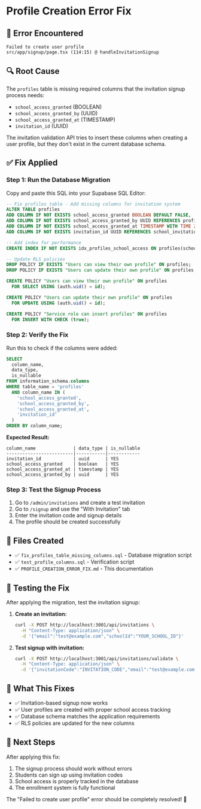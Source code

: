 # Profile Creation Error Fix

## 🚨 **Error Encountered**

```
Failed to create user profile
src/app/signup/page.tsx (114:15) @ handleInvitationSignup
```

## 🔍 **Root Cause**

The `profiles` table is missing required columns that the invitation signup process needs:

- `school_access_granted` (BOOLEAN)
- `school_access_granted_by` (UUID) 
- `school_access_granted_at` (TIMESTAMP)
- `invitation_id` (UUID)

The invitation validation API tries to insert these columns when creating a user profile, but they don't exist in the current database schema.

## ✅ **Fix Applied**

### **Step 1: Run the Database Migration**

Copy and paste this SQL into your Supabase SQL Editor:

```sql
-- Fix profiles table - Add missing columns for invitation system
ALTER TABLE profiles 
ADD COLUMN IF NOT EXISTS school_access_granted BOOLEAN DEFAULT FALSE,
ADD COLUMN IF NOT EXISTS school_access_granted_by UUID REFERENCES profiles(id),
ADD COLUMN IF NOT EXISTS school_access_granted_at TIMESTAMP WITH TIME ZONE,
ADD COLUMN IF NOT EXISTS invitation_id UUID REFERENCES school_invitations(id);

-- Add index for performance
CREATE INDEX IF NOT EXISTS idx_profiles_school_access ON profiles(school_access_granted);

-- Update RLS policies
DROP POLICY IF EXISTS "Users can view their own profile" ON profiles;
DROP POLICY IF EXISTS "Users can update their own profile" ON profiles;

CREATE POLICY "Users can view their own profile" ON profiles
  FOR SELECT USING (auth.uid() = id);

CREATE POLICY "Users can update their own profile" ON profiles
  FOR UPDATE USING (auth.uid() = id);

CREATE POLICY "Service role can insert profiles" ON profiles
  FOR INSERT WITH CHECK (true);
```

### **Step 2: Verify the Fix**

Run this to check if the columns were added:

```sql
SELECT 
  column_name, 
  data_type, 
  is_nullable 
FROM information_schema.columns 
WHERE table_name = 'profiles' 
  AND column_name IN (
    'school_access_granted', 
    'school_access_granted_by', 
    'school_access_granted_at', 
    'invitation_id'
  )
ORDER BY column_name;
```

**Expected Result:**
```
column_name              | data_type | is_nullable
-------------------------|-----------|------------
invitation_id            | uuid      | YES
school_access_granted    | boolean   | YES
school_access_granted_at | timestamp | YES
school_access_granted_by | uuid      | YES
```

### **Step 3: Test the Signup Process**

1. Go to `/admin/invitations` and create a test invitation
2. Go to `/signup` and use the "With Invitation" tab
3. Enter the invitation code and signup details
4. The profile should be created successfully

## 📁 **Files Created**

- ✅ `fix_profiles_table_missing_columns.sql` - Database migration script
- ✅ `test_profile_columns.sql` - Verification script
- ✅ `PROFILE_CREATION_ERROR_FIX.md` - This documentation

## 🧪 **Testing the Fix**

After applying the migration, test the invitation signup:

1. **Create an invitation:**
   ```bash
   curl -X POST http://localhost:3001/api/invitations \
     -H "Content-Type: application/json" \
     -d '{"email":"test@example.com","schoolId":"YOUR_SCHOOL_ID"}'
   ```

2. **Test signup with invitation:**
   ```bash
   curl -X POST http://localhost:3001/api/invitations/validate \
     -H "Content-Type: application/json" \
     -d '{"invitationCode":"INVITATION_CODE","email":"test@example.com","password":"password123","fullName":"Test User"}'
   ```

## 🎯 **What This Fixes**

- ✅ Invitation-based signup now works
- ✅ User profiles are created with proper school access tracking
- ✅ Database schema matches the application requirements
- ✅ RLS policies are updated for the new columns

## 🚀 **Next Steps**

After applying this fix:

1. The signup process should work without errors
2. Students can sign up using invitation codes
3. School access is properly tracked in the database
4. The enrollment system is fully functional

The "Failed to create user profile" error should be completely resolved! 🎉
